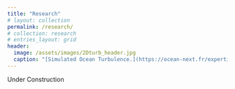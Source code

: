 ```yaml
---
title: "Research"
# layout: collection
permalink: /research/
# collection: research
# entries_layout: grid
header:
  image: /assets/images/2Dturb_header.jpg
  caption: "[Simulated Ocean Turbulence.](https://ocean-next.fr/expertise/natl60/)"
---
```


Under Construction
